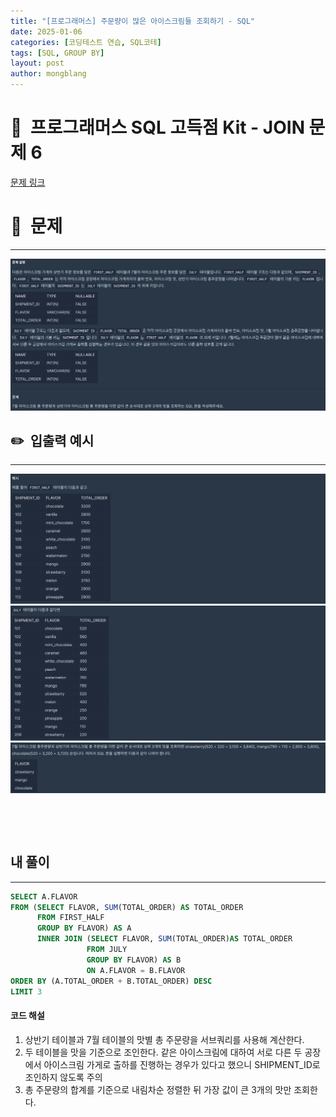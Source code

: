 ```yaml
---
title: "[프로그래머스] 주문량이 많은 아이스크림들 조회하기 - SQL"
date: 2025-01-06  
categories: [코딩테스트 연습, SQL코테]
tags: [SQL, GROUP BY]
layout: post
author: mongblang
---
```


# 📌&nbsp; **프로그래머스 SQL 고득점 Kit - JOIN 문제 6**
[문제 링크](https://school.programmers.co.kr/learn/courses/30/lessons/133027)  

# 📝&nbsp; **문제**
---
![problem](/assets/img/codingtest-post-img/PGSQL_join6-1.png)


## ✏️&nbsp; **입출력 예시**
---
![example](/assets/img/codingtest-post-img/PGSQL_join6-2.png)
![example2](/assets/img/codingtest-post-img/PGSQL_join6-3.png)
![example3](/assets/img/codingtest-post-img/PGSQL_join6-4.png)



&nbsp;  

&nbsp;   
   


## **내 풀이**  
---  

```sql
SELECT A.FLAVOR 
FROM (SELECT FLAVOR, SUM(TOTAL_ORDER) AS TOTAL_ORDER 
      FROM FIRST_HALF
      GROUP BY FLAVOR) AS A
      INNER JOIN (SELECT FLAVOR, SUM(TOTAL_ORDER)AS TOTAL_ORDER
                 FROM JULY
                 GROUP BY FLAVOR) AS B
                 ON A.FLAVOR = B.FLAVOR
ORDER BY (A.TOTAL_ORDER + B.TOTAL_ORDER) DESC
LIMIT 3
```

#### **코드 해설**
1. 상반기 테이블과 7월 테이블의 맛별 총 주문량을 서브쿼리를 사용해 계산한다.
2. 두 테이블을 맛을 기준으로 조인한다. 같은 아이스크림에 대하여 서로 다른 두 공장에서 아이스크림 가게로 출하를 진행하는 경우가 있다고 했으니 SHIPMENT_ID로 조인하지 않도록 주의
3. 총 주문량의 합계를 기준으로 내림차순 정렬한 뒤 가장 값이 큰 3개의 맛만 조회한다. 

&nbsp;   

